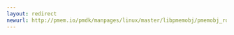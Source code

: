```yaml
---
layout: redirect
newurl: http://pmem.io/pmdk/manpages/linux/master/libpmemobj/pmemobj_root.3.html
---
```

